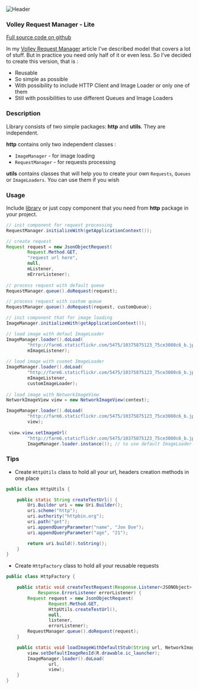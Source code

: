 ![Header][0]

### Volley Request Manager - Lite

[Full source code on github][1]

In my [Volley Request Manager][2] article I've described model that covers a lot of stuff. But in practice you need only half of it or even less. So I've decided to create this version, that is :

- Reusable
- So simple as possible
- With possibility to include HTTP Client and Image Loader or only one of them
- Still with possibilities to use different Queues and Image Loaders

### Description

Library consists of two simple packages: **http** and **utils**. They are independent.

**http**  contains only two independent classes :

- `ImageManager` - for image loading
- `RequestManager` - for requests processing

**utils** contains classes that will help you to create your own `Requests`, `Queues` or `ImageLoaders`. You can use them if you wish

### Usage

Include [library][2] or just copy component that you need from **http** package in your project.

```java
// init component for request processing
RequestManager.initializeWith(getApplicationContext());

// create request
Request request = new JsonObjectRequest(
        Request.Method.GET,
        "request url here",
        null,
        mListener,
        mErrorListener);
        
// process request with default queue      
RequestManager.queue().doRequest(request);

// process request with custom queue      
RequestManager.queue().doRequest(request, customQueue);
```

```java
// init component that for image loading
ImageManager.initializeWith(getApplicationContext());

// load image with defaul ImageLoader
ImageManager.loader().doLoad(
        "http://farm6.staticflickr.com/5475/10375875123_75ce3080c6_b.jpg",
        mImageListener);
        
// load image with cusmot ImageLoader
ImageManager.loader().doLoad(
        "http://farm6.staticflickr.com/5475/10375875123_75ce3080c6_b.jpg",
        mImageListener,
        customImageLoader);
        
// load image with NetworkImageView
NetworkImageView view = new NetworkImageView(context);

ImageManager.loader().doLoad(
        "http://farm6.staticflickr.com/5475/10375875123_75ce3080c6_b.jpg",
        view);        
  
 view.view.setImageUrl(
        "http://farm6.staticflickr.com/5475/10375875123_75ce3080c6_b.jpg",
        ImageManager.loader.instance()); // to use default ImageLoader       
```

### Tips

- Create `HttpUtils` class to hold all your url, headers creation methods in one place

```java
public class HttpUtils {

    public static String createTestUrl() {
        Uri.Builder uri = new Uri.Builder();
        uri.scheme("http");
        uri.authority("httpbin.org");
        uri.path("get");
        uri.appendQueryParameter("name", "Jon Doe");
        uri.appendQueryParameter("age", "21");

        return uri.build().toString();
    }
}
```

- Create `HttpFactory` class to hold all your reusable requests

```java
public class HttpFactory {

    public static void createTestRequest(Response.Listener<JSONObject> listener,
            Response.ErrorListener errorListener) {
        Request request = new JsonObjectRequest(
                Request.Method.GET,
                HttpUtils.createTestUrl(),
                null,
                listener,
                errorListener);
        RequestManager.queue().doRequest(request);
    }

    public static void loadImageWithDefaultStub(String url, NetworkImageView view) {
        view.setDefaultImageResId(R.drawable.ic_launcher);
        ImageManager.loader().doLoad(
                url,
                view);
    }
}
```
  [0]: https://raw.githubusercontent.com/yakivmospan/yakivmospan/master/images/http-volley-request-manager-lite.png
  [1]: https://github.com/yakivmospan/volley-request-manager-lite
  [2]: https://github.com/yakivmospan/yakivmospan/blob/master/articles/android/http/Volley%20Request%20Manager.md
